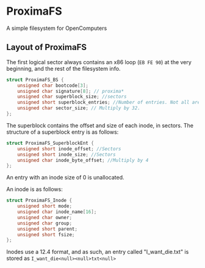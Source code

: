 # ProximaFS
A simple filesystem for OpenComputers

## Layout of ProximaFS
The first logical sector always contains an x86 loop (`EB FE 90`) at the very beginning, and the rest of the filesystem info.

```c
struct ProximaFS_BS {
	unsigned char bootcode[3];
	unsigned char signature[8]; // proxima*
	unsigned char superblock_size; //sectors
	unsigned short superblock_entries; //Number of entries. Not all are allocated.
	unsigned char sector_size; // Multiply by 32.
};
```

The superblock contains the offset and size of each inode, in sectors. The structure of a superblock entry is as follows:

```c
struct ProximaFS_SuperblockEnt {
	unsigned short inode_offset; //Sectors
	unsigned short inode_size; //Sectors
	unsigned char inode_byte_offset; //Multiply by 4
};
```
An entry with an inode size of 0 is unallocated.

An inode is as follows:

```c
struct ProximaFS_Inode {
	unsigned short mode;
	unsigned char inode_name[16];
	unsigned char owner;
	unsigned char group;
	unsigned short parent;
	unsigned short fsize;
};
```

Inodes use a 12.4 format, and as such, an entry called "I_want_die.txt" is stored as `I_want_die<null><null>txt<null>`
